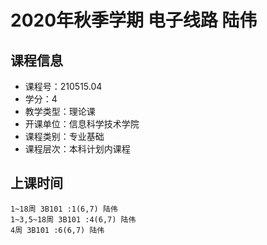 # 2020年秋季学期 电子线路 陆伟






## 课程信息

- 课程号：210515.04
- 学分：4
- 教学类型：理论课
- 开课单位：信息科学技术学院
- 课程类别：专业基础
- 课程层次：本科计划内课程

## 上课时间

```
1~18周 3B101 :1(6,7) 陆伟
1~3,5~18周 3B101 :4(6,7) 陆伟
4周 3B101 :6(6,7) 陆伟
```

